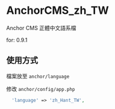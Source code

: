 AnchorCMS_zh_TW
===============

Anchor CMS 正體中文語系檔

for: 0.9.1

## 使用方式

檔案放至 <code>anchor/language</code>

修改 <code>anchor/config/app.php</code>

````php
  'language' => 'zh_Hant_TW',
````
